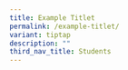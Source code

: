 ```yaml
---
title: Example Titlet
permalink: /example-titlet/
variant: tiptap
description: ""
third_nav_title: Students
---
```

<p></p>